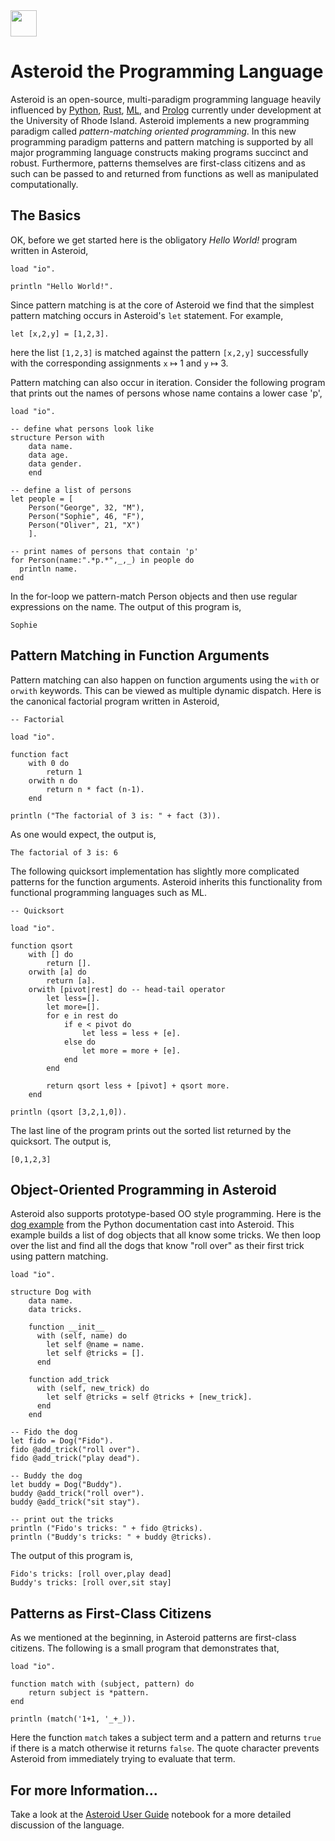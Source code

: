 <!-- ![](asteroid-clipart.jpg) -->
<img src="asteroid-clipart.jpg" height="42" width="42">

# Asteroid the Programming Language

Asteroid is an open-source, multi-paradigm programming language heavily influenced by [Python](https://www.python.org), [Rust](https://www.rust-lang.org), [ML](https://www.smlnj.org), and [Prolog](http://www.swi-prolog.org) currently under development at the University of Rhode Island.  Asteroid implements a new programming paradigm called *pattern-matching oriented programming*.  In this new programming paradigm patterns and pattern matching is supported by all major programming language constructs making programs succinct and robust.  Furthermore, patterns themselves are first-class citizens and as such can be passed to and returned from functions as well as manipulated computationally.

## The Basics

OK, before we get started here is the obligatory *Hello World!* program written in Asteroid,
```
load "io".

println "Hello World!".
```
Since pattern matching is at the core of Asteroid we find that
the simplest pattern matching occurs in Asteroid's `let` statement. For example,
```
let [x,2,y] = [1,2,3].
```
here the list `[1,2,3]` is matched against the pattern `[x,2,y]` successfully with the corresponding assignments `x` &map; 1 and `y` &map; 3.

Pattern matching can also occur in iteration. Consider the following program that prints out the names of persons whose name contains a lower case 'p',
```
load "io".

-- define what persons look like
structure Person with
    data name.
    data age.
    data gender.
    end

-- define a list of persons
let people = [
    Person("George", 32, "M"),
    Person("Sophie", 46, "F"),
    Person("Oliver", 21, "X")
    ].

-- print names of persons that contain 'p'
for Person(name:".*p.*",_,_) in people do
  println name.
end
```
In the for-loop we pattern-match Person objects and then use regular expressions on the name.  The output of this program is,
```
Sophie
```

## Pattern Matching in Function Arguments

Pattern matching can also happen on function arguments using the `with` or `orwith` keywords.  This can be viewed as multiple dynamic dispatch.
Here is the canonical factorial program written in Asteroid,

```
-- Factorial

load "io".

function fact
    with 0 do
        return 1
    orwith n do
        return n * fact (n-1).
    end

println ("The factorial of 3 is: " + fact (3)).
```
As one would expect, the output is,
```
The factorial of 3 is: 6
```

The following quicksort implementation has slightly more complicated patterns for the function
arguments. Asteroid inherits this functionality from functional programming languages such as ML.  
```
-- Quicksort

load "io".

function qsort
    with [] do
        return [].
    orwith [a] do
        return [a].
    orwith [pivot|rest] do -- head-tail operator
        let less=[].
        let more=[].
        for e in rest do  
            if e < pivot do
                let less = less + [e].
            else do
                let more = more + [e].
            end
        end

        return qsort less + [pivot] + qsort more.
    end

println (qsort [3,2,1,0]).
```
The last line of the program prints out the sorted list returned by the quicksort.  The output is,
```
[0,1,2,3]
```

## Object-Oriented Programming in Asteroid

Asteroid also supports prototype-based OO style programming.  Here is the [dog example](docs.python.org/3/tutorial/classes.html) from the Python documentation cast into Asteroid.  This example builds a list of dog objects that all know some tricks.  We then loop over the list and find all the dogs that know "roll over" as their first trick using pattern matching.

```
load "io".

structure Dog with
    data name.
    data tricks.

    function __init__
      with (self, name) do
        let self @name = name.
        let self @tricks = [].
      end

    function add_trick
      with (self, new_trick) do
        let self @tricks = self @tricks + [new_trick].
      end
    end

-- Fido the dog
let fido = Dog("Fido").
fido @add_trick("roll over").
fido @add_trick("play dead").

-- Buddy the dog
let buddy = Dog("Buddy").
buddy @add_trick("roll over").
buddy @add_trick("sit stay").

-- print out the tricks
println ("Fido's tricks: " + fido @tricks).
println ("Buddy's tricks: " + buddy @tricks).
```
The output of this program is,
```
Fido's tricks: [roll over,play dead]
Buddy's tricks: [roll over,sit stay]
```

## Patterns as First-Class Citizens

As we mentioned at the beginning, in Asteroid patterns are first-class
citizens.  The following is a small program that demonstrates that,
```
load "io".

function match with (subject, pattern) do
    return subject is *pattern.
end

println (match('1+1, '_+_)).
```
Here the function `match` takes a subject term and a pattern and returns
`true` if there is a match otherwise it returns `false`. The quote character prevents Asteroid from immediately trying to evaluate that term.

## For more Information...

Take a look at the [Asteroid User Guide](https://nbviewer.jupyter.org/github/lutzhamel/asteroid/blob/master/Asteroid%20User%20Guide.ipynb) notebook for a more detailed discussion of the language.
